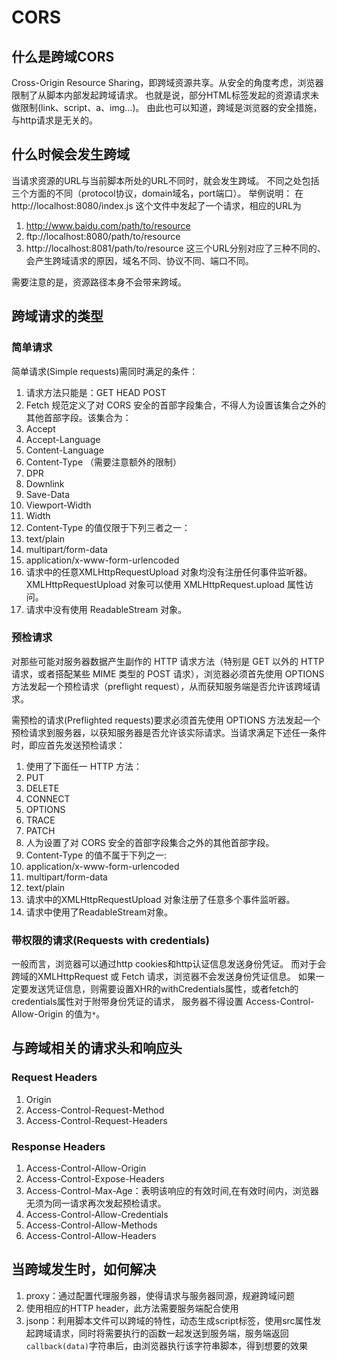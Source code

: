 # CORS
## 什么是跨域CORS
Cross-Origin Resource Sharing，即跨域资源共享。从安全的角度考虑，浏览器限制了从脚本内部发起跨域请求。
也就是说，部分HTML标签发起的资源请求未做限制(link、script、a、img...)。
由此也可以知道，跨域是浏览器的安全措施，与http请求是无关的。

## 什么时候会发生跨域
当请求资源的URL与当前脚本所处的URL不同时，就会发生跨域。
不同之处包括三个方面的不同（protocol协议，domain域名，port端口）。
举例说明：
在http://localhost:8080/index.js 这个文件中发起了一个请求，相应的URL为
1. http://www.baidu.com/path/to/resource 
2. ftp://localhost:8080/path/to/resource 
3. http://localhost:8081/path/to/resource 
这三个URL分别对应了三种不同的、会产生跨域请求的原因，域名不同、协议不同、端口不同。

需要注意的是，资源路径本身不会带来跨域。

## 跨域请求的类型
### 简单请求
简单请求(Simple requests)需同时满足的条件：
1. 请求方法只能是：GET HEAD POST
2. Fetch 规范定义了对 CORS 安全的首部字段集合，不得人为设置该集合之外的其他首部字段。该集合为：    
  1. Accept    
  2. Accept-Language    
  3. Content-Language    
  4. Content-Type （需要注意额外的限制）    
  5. DPR    
  6. Downlink    
  7. Save-Data    
  8. Viewport-Width    
  9. Width
3. Content-Type 的值仅限于下列三者之一：    
  1. text/plain    
  2. multipart/form-data    
  3. application/x-www-form-urlencoded
4. 请求中的任意XMLHttpRequestUpload 对象均没有注册任何事件监听器。XMLHttpRequestUpload 对象可以使用 XMLHttpRequest.upload 属性访问。
5. 请求中没有使用 ReadableStream 对象。

### 预检请求
对那些可能对服务器数据产生副作的 HTTP 请求方法（特别是 GET 以外的 HTTP 请求，或者搭配某些 MIME 类型的 POST 请求），浏览器必须首先使用 OPTIONS 方法发起一个预检请求（preflight request），从而获知服务端是否允许该跨域请求。

需预检的请求(Preflighted requests)要求必须首先使用 OPTIONS 方法发起一个预检请求到服务器，以获知服务器是否允许该实际请求。当请求满足下述任一条件时，即应首先发送预检请求：
1. 使用了下面任一 HTTP 方法：    
  1. PUT    
  2. DELETE    
  3. CONNECT    
  4. OPTIONS    
  5. TRACE
  6. PATCH
2. 人为设置了对 CORS 安全的首部字段集合之外的其他首部字段。
3. Content-Type 的值不属于下列之一:
  1. application/x-www-form-urlencoded
  2.    multipart/form-data
  3.    text/plain
4. 请求中的XMLHttpRequestUpload 对象注册了任意多个事件监听器。
5. 请求中使用了ReadableStream对象。

### 带权限的请求(Requests with credentials)
一般而言，浏览器可以通过http cookies和http认证信息发送身份凭证。
而对于会跨域的XMLHttpRequest 或 Fetch 请求，浏览器不会发送身份凭证信息。
如果一定要发送凭证信息，则需要设置XHR的withCredentials属性，或者fetch的credentials属性对于附带身份凭证的请求，
服务器不得设置 Access-Control-Allow-Origin 的值为`*`。

## 与跨域相关的请求头和响应头
### Request Headers
1. Origin
2. Access-Control-Request-Method
3. Access-Control-Request-Headers
### Response Headers
1. Access-Control-Allow-Origin
2. Access-Control-Expose-Headers
3. Access-Control-Max-Age：表明该响应的有效时间,在有效时间内，浏览器无须为同一请求再次发起预检请求。
4. Access-Control-Allow-Credentials
5. Access-Control-Allow-Methods
6. Access-Control-Allow-Headers

## 当跨域发生时，如何解决
1. proxy：通过配置代理服务器，使得请求与服务器同源，规避跨域问题
2. 使用相应的HTTP header，此方法需要服务端配合使用
3. jsonp：利用脚本文件可以跨域的特性，动态生成script标签，使用src属性发起跨域请求，同时将需要执行的函数一起发送到服务端，服务端返回
`callback(data)`字符串后，由浏览器执行该字符串脚本，得到想要的效果
